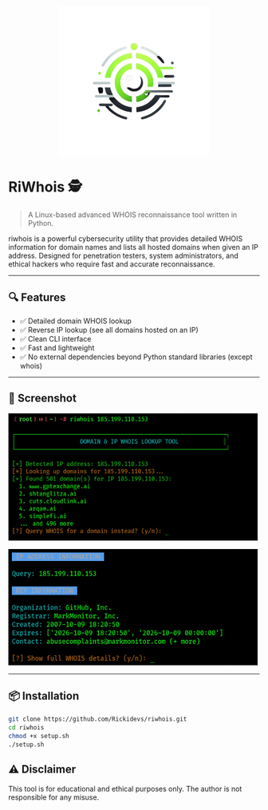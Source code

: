 
<p align="center">
   <img src="https://raw.githubusercontent.com/Rickidevs/riwhois/refs/heads/main/riwhois.png" alt="riwhois" width=300>
 </p>
 
# RiWhois 🕵️

> A Linux-based advanced WHOIS reconnaissance tool written in Python.

riwhois is a powerful cybersecurity utility that provides detailed WHOIS information for domain names and lists all hosted domains when given an IP address. Designed for penetration testers, system administrators, and ethical hackers who require fast and accurate reconnaissance.

---

## 🔍 Features
- ✅ Detailed domain WHOIS lookup
- ✅ Reverse IP lookup (see all domains hosted on an IP)
- ✅ Clean CLI interface
- ✅ Fast and lightweight
- ✅ No external dependencies beyond Python standard libraries (except whois)



---

## 📸 Screenshot
<p>
   <img src="https://raw.githubusercontent.com/Rickidevs/riwhois/refs/heads/main/screen.png" alt="riwhois" width=500>
 </p>
 
<p>
   <img src="https://raw.githubusercontent.com/Rickidevs/riwhois/refs/heads/main/screen1.png" alt="riwhois" width=500>
 </p>

---

## 📦 Installation
```bash
git clone https://github.com/Rickidevs/riwhois.git
cd riwhois
chmod +x setup.sh
./setup.sh 
```

## ⚠️ Disclaimer

This tool is for educational and ethical purposes only. The author is not responsible for any misuse.
